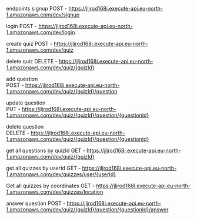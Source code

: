 endpoints
signup 
POST - https://jljrod168i.execute-api.eu-north-1.amazonaws.com/dev/signup

login 
POST - https://jljrod168i.execute-api.eu-north-1.amazonaws.com/dev/login

create quiz 
POST - https://jljrod168i.execute-api.eu-north-1.amazonaws.com/dev/quiz

delete quiz 
DELETE - https://jljrod168i.execute-api.eu-north-1.amazonaws.com/dev/quiz/{quizId}

add question  
POST - https://jljrod168i.execute-api.eu-north-1.amazonaws.com/dev/quiz/{quizId}/question

update question  
PUT - https://jljrod168i.execute-api.eu-north-1.amazonaws.com/dev/quiz/{quizId}/question/{questionId}

delete question  
DELETE - https://jljrod168i.execute-api.eu-north-1.amazonaws.com/dev/quiz/{quizId}/question/{questionId}

get all questions by quizId 
GET - https://jljrod168i.execute-api.eu-north-1.amazonaws.com/dev/quiz/{quizId}

get all quizzes by userId
GET - https://jljrod168i.execute-api.eu-north-1.amazonaws.com/dev/quizzes/user/{userId}

Get all quizzes by coordinates
GET - https://jljrod168i.execute-api.eu-north-1.amazonaws.com/dev/quizzes/location

answer question
POST - https://jljrod168i.execute-api.eu-north-1.amazonaws.com/dev/quiz/{quizId}/question/{questionId}/answer


